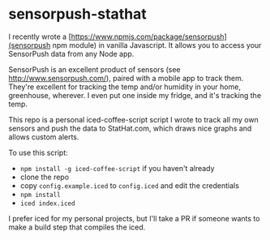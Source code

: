 # sensorpush-stathat

I recently wrote a [https://www.npmjs.com/package/sensorpush](sensorpush npm module) in vanilla Javascript. It allows you to access your SensorPush data from any Node app.

SensorPush is an excellent product of sensors (see http://www.sensorpush.com/), paired with a mobile app to track them. They're excellent for tracking the temp and/or humidity in your home, greenhouse, wherever. I even put one inside my fridge, and it's tracking the temp.

This repo is a personal iced-coffee-script script I wrote to track all my own sensors and push the data to StatHat.com, which draws nice graphs and allows custom alerts.

To use this script:

* `npm install -g iced-coffee-script` if you haven't already
* clone the repo
* copy `config.example.iced` to `config.iced` and edit the credentials
* `npm install`
* `iced index.iced`

I prefer iced for my personal projects, but I'll take a PR if someone wants to make a build step that compiles the iced.

